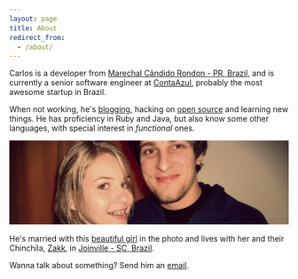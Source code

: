 ```yaml
---
layout: page
title: About
redirect_from:
  - /about/
---
```


Carlos is a developer from
[Marechal Cândido Rondon - PR, Brazil](http://goo.gl/maps/9HZwe),
and is currently a senior software engineer at
[ContaAzul](http://contaazul.com), probably the most awesome startup in Brazil.

<div class="github-cards">
  <div class="github-card" data-github="caarlos0"></div>
</div>

When not working, he's [blogging](http://carlosbecker.com),
hacking on [open source](https://github.com/caarlos0)
and learning new things. He has proficiency in Ruby and Java, but also
know some other languages, with special interest in _functional_ ones.

![me and my wife](/public/images/about.jpg)

He's married with this [beautiful girl](http://twitter.com/carinemeyer) in the
photo and lives with her and their Chinchila,
[Zakk](http://www.youtube.com/watch?v=YtWlIPGpxTc),
in [Joinville - SC, Brazil](http://goo.gl/maps/9tvI4).

Wanna talk about something? Send him an
[email](mailto:&#099;&#097;&#097;&#114;&#108;&#111;&#115;&#048;&#064;&#103;&#109;&#097;&#105;&#108;&#046;&#099;&#111;&#109;).

<script src="http://lab.lepture.com/github-cards/widget.js"></script>
